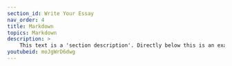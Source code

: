 ```yaml
---
section_id: Write Your Essay
nav_order: 4
title: Markdown 
topics: Markdown
description: >
    This text is a 'section description'. Directly below this is an example section video embed. This demonstrates the front matter options in action.
youtubeid: moJgWrD6dwg
---
```

